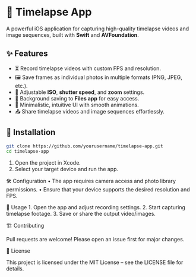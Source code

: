 # 📸 Timelapse App

A powerful iOS application for capturing high-quality timelapse videos and image sequences, built with **Swift** and **AVFoundation**.

## ✨ Features

- ⏳ Record timelapse videos with custom FPS and resolution.
- 🖼️ Save frames as individual photos in multiple formats (PNG, JPEG, etc.).
- 🔧 Adjustable **ISO**, **shutter speed**, and **zoom** settings.
- 💾 Background saving to **Files app** for easy access.
- 🎨 Minimalistic, intuitive UI with smooth animations.
- 📤 Share timelapse videos and image sequences effortlessly.

## 📲 Installation

```sh
git clone https://github.com/yourusername/timelapse-app.git
cd timelapse-app
```
1.	Open the project in Xcode.
2.	Select your target device and run the app.

🛠 Configuration
	•	The app requires camera access and photo library permissions.
	•	Ensure that your device supports the desired resolution and FPS.

📖 Usage
	1.	Open the app and adjust recording settings.
	2.	Start capturing timelapse footage.
	3.	Save or share the output video/images.

🏗️ Contributing

Pull requests are welcome! Please open an issue first for major changes.

📄 License

This project is licensed under the MIT License – see the LICENSE file for details.

